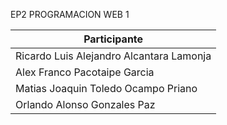 EP2 PROGRAMACION WEB 1

|Participante|       
|----------------------------------------|       
|Ricardo Luis Alejandro Alcantara Lamonja| 
|Alex Franco Pacotaipe Garcia|
|Matias Joaquin Toledo Ocampo Priano|
|Orlando Alonso Gonzales Paz|






